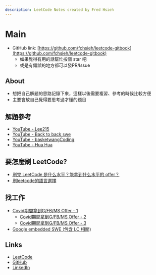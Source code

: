 ```yaml
---
description: LeetCode Notes created by Fred Hsieh
---
```


# Main

- GitHub link: [https://github.com/fchsieh/leetcode-gitbook](https://github.com/fchsieh/leetcode-gitbook)
  - 如果覺得有用的話幫忙按個 star 吧
  - 或是有錯誤的地方都可以發PR/Issue

## About

- 想把自己解題的思路記錄下來，這樣以後需要複習、參考的時候比較方便
- 主要會放自己覺得要思考過才懂的題目

## 解題參考
* [YouTube - Lee215](https://www.youtube.com/channel/UCUBt1TDQTl1atYsscVoUzoQ)
* [YouTube - Back to back swe](https://www.youtube.com/results?search_query=back+to+back+swe)
* [YouTube - basketwangCoding](https://www.youtube.com/channel/UCE35PnPX7EZi8nHSegjMn6Q/videos)
* [YouTube - Hua Hua](https://www.youtube.com/channel/UC5xDNEcvb1vgw3lE21Ack2Q)

## 要怎麼刷 LeetCode?

* [刷完 LeetCode 是什么水平？能拿到什么水平的 offer？](https://www.zhihu.com/question/32019460/answer/875114975)
* [刷leetcode的語言選擇](https://www.ptt.cc/bbs/Soft_Job/M.1614489665.A.1BC.html)

## 找工作

* [Covid期間拿到G/FB/MS Offer - 1](https://www.ptt.cc/bbs/Soft_Job/M.1605588294.A.99D.html)
  * [Covid期間拿到G/FB/MS Offer - 2](https://www.ptt.cc/bbs/Soft_Job/M.1605588820.A.6C7.html)
  * [Covid期間拿到G/FB/MS Offer - 3](https://www.ptt.cc/bbs/Soft_Job/M.1605589986.A.CBA.html)
* [Google embedded SWE \(包含 LC 相關\)](https://www.ptt.cc/bbs/Soft_Job/M.1613548617.A.C70.html)

## Links
* [LeetCode](https://leetcode.com/fredhs/)
* [GitHub](https://github.com/fchsieh)
* [LinkedIn](https://www.linkedin.com/in/fredhs/)

